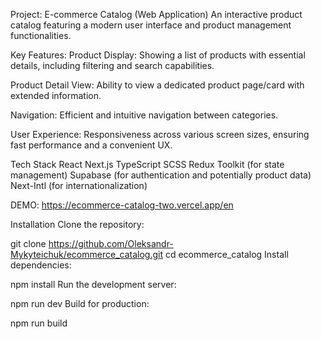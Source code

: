 Project: E-commerce Catalog (Web Application)
An interactive product catalog featuring a modern user interface and product management functionalities.

Key Features:
Product Display: Showing a list of products with essential details, including filtering and search capabilities.

Product Detail View: Ability to view a dedicated product page/card with extended information.

Navigation: Efficient and intuitive navigation between categories.

User Experience: Responsiveness across various screen sizes, ensuring fast performance and a convenient UX.

Tech Stack
React
Next.js
TypeScript
SCSS
Redux Toolkit (for state management)
Supabase (for authentication and potentially product data)
Next-Intl (for internationalization)

DEMO: https://ecommerce-catalog-two.vercel.app/en

Installation
Clone the repository:

git clone https://github.com/Oleksandr-Mykyteichuk/ecommerce_catalog.git
cd ecommerce_catalog
Install dependencies:

npm install
Run the development server:

npm run dev
Build for production:

npm run build